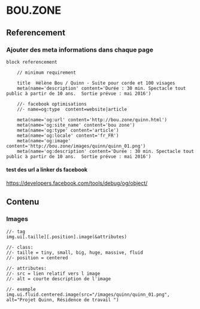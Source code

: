 # BOU.ZONE

## Referencement

### Ajouter des meta informations dans chaque page

    block referencement

        // minimum requirement
        
        title  Hélène Bou / Quinn - Suite pour corde et 100 visages
        meta(name='description' content='Durée : 30 min. Spectacle tout public à partir de 10 ans.  Sortie prévue : mai 2016')

        //- facebook optimisations
        //- name=og:type  content=website|article
        
        meta(name='og:url' content='http://bou.zone/quinn.html')
        meta(name='og:site_name' content='bou zone')
        meta(name='og:type' content='article')
        meta(name='og:locale' content='fr_FR')
        meta(name='og:image' content='http://bou.zone/images/quinn/quinn_01.png')
        meta(name='og:description' content='Durée : 30 min. Spectacle tout public à partir de 10 ans.  Sortie prévue : mai 2016')


#### test des url a linker ds facebook

https://developers.facebook.com/tools/debug/og/object/



## Contenu

### Images
    //- tag
    img.ui[.taille][.position].image(&attributes)
    
    //- class:    
    //- taille = tiny, small, big, huge, massive, fluid  
    //- position = centered
    
    //- attributes:    
    //- src = lien relatif vers l image
    //- alt = courte description de l'image
    
    //- exemple
    img.ui.fluid.centered.image(src="/images/quinn/quinn_01.png", alt="Projet Quinn, Résidence de travail ")

